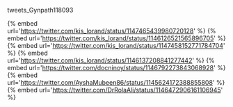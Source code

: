 tweets_Gynpath118093

{% embed url='https://twitter.com/kis_lorand/status/1147465439980720128' %}
{% embed url='https://twitter.com/kis_lorand/status/1146126521565896705' %}
{% embed url='https://twitter.com/kis_lorand/status/1147458152771784704' %}
{% embed url='https://twitter.com/kis_lorand/status/1146137208841277442' %}
{% embed url='https://twitter.com/docninoy/status/1146792273843068928' %}
{% embed url='https://twitter.com/AyshaMubeen86/status/1145624172388855808' %}
{% embed url='https://twitter.com/DrRolaAli/status/1146472906161106945' %}
